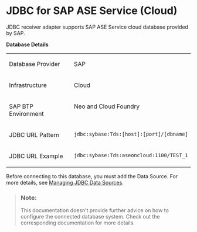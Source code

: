 <!-- loiod96c7c5e5d8f4ce387e61d335e9092c2 -->

# JDBC for SAP ASE Service \(Cloud\)

JDBC receiver adapter supports SAP ASE Service cloud database provided by SAP.

**Database Details**


<table>
<tr>
<td valign="top">

Database Provider



</td>
<td valign="top">

SAP



</td>
</tr>
<tr>
<td valign="top">

Infrastructure



</td>
<td valign="top">

Cloud



</td>
</tr>
<tr>
<td valign="top">

SAP BTP Environment



</td>
<td valign="top">

Neo and Cloud Foundry



</td>
</tr>
<tr>
<td valign="top">

JDBC URL Pattern



</td>
<td valign="top">

`jdbc:sybase:Tds:[host]:[port]/[dbname]`



</td>
</tr>
<tr>
<td valign="top">

JDBC URL Example



</td>
<td valign="top">

`jdbc:sybase:Tds:aseoncloud:1100/TEST_1`



</td>
</tr>
</table>

Before connecting to this database, you must add the Data Source. For more details, see [Managing JDBC Data Sources](managing-jdbc-data-sources-4c873fa.md).

> ### Note:  
> This documentation doesn’t provide further advice on how to configure the connected database system. Check out the corresponding documentation for more details.

